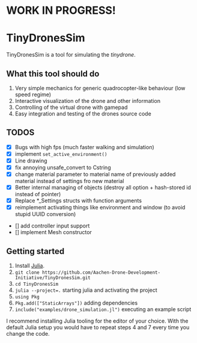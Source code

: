 # WORK IN PROGRESS!

# TinyDronesSim

TinyDronesSim is a tool for simulating the *tinydrone*.  

## What this tool should do

1. Very simple mechanics for generic quadrocopter-like behaviour (low speed regime)
2. Interactive visualization of the drone and other information
3. Controlling of the virtual drone with gamepad
3. Easy integration and testing of the drones source code

## TODOS
- [x] Bugs with high fps (much faster walking and simulation)
- [x] implement `set_active_environment()`
- [x] Line drawing
- [x] fix annoying unsafe_convert to Cstring
- [x] change material parameter to material name of previously added material instead of settings fro new material
- [x] Better internal managing of objects (destroy all option + hash-stored id instead of pointer)
- [x] Replace *_Settings structs with function arguments
- [x] reimplement activating things like environment and window (to avoid stupid UUID conversion)
- [] add controller input support
- [] implement Mesh constructor


## Getting started

1. Install [Julia](https://julialang.org/downloads/).
2. `git clone https://github.com/Aachen-Drone-Development-Initiative/TinyDronesSim.git`
3. `cd TinyDronesSim`
4. `julia --project=.` starting julia and activating the project
5. `using Pkg`
6. `Pkg.add(["StaticArrays"])` adding dependencies
7. `include("examples/drone_simulation.jl")` executing an example script

I recommend installing Julia tooling for the editor of your choice. With the default Julia setup you would have to repeat steps 4 and 7 every time you change the code.
